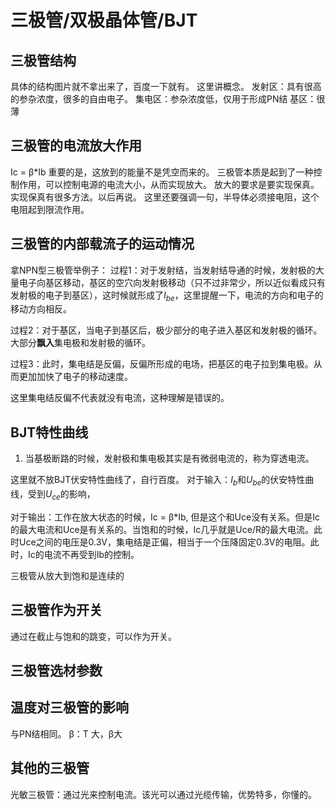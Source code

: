 # 三极管/双极晶体管/BJT

## 三极管结构

具体的结构图片就不拿出来了，百度一下就有。
这里讲概念。
发射区：具有很高的参杂浓度，很多的自由电子。
集电区：参杂浓度低，仅用于形成PN结
基区：很薄

## 三极管的电流放大作用

Ic = β*Ib
重要的是，这放到的能量不是凭空而来的。
三极管本质是起到了一种控制作用，可以控制电源的电流大小，从而实现放大。
放大的要求是要实现保真。实现保真有很多方法。以后再说。
这里还要强调一句，半导体必须接电阻，这个电阻起到限流作用。

## 三极管的内部载流子的运动情况

拿NPN型三极管举例子：
过程1：对于发射结，当发射结导通的时候，发射极的大量电子向基区移动，基区的空穴向发射极移动（只不过非常少，所以近似看成只有发射极的电子到基区），这时候就形成了$I_{be}$，这里提醒一下，电流的方向和电子的移动方向相反。

过程2：对于基区，当电子到基区后，极少部分的电子进入基区和发射极的循环。大部分**飘入**集电极和发射极的循环。

过程3：此时，集电结是反偏，反偏所形成的电场，把基区的电子拉到集电极。从而更加加快了电子的移动速度。

这里集电结反偏不代表就没有电流，这种理解是错误的。

## BJT特性曲线

1. 当基极断路的时候，发射极和集电极其实是有微弱电流的，称为穿透电流。

这里就不放BJT伏安特性曲线了，自行百度。
对于输入：$I_b$和$U_{be}$的伏安特性曲线，受到$U_{ce}$的影响，

对于输出：工作在放大状态的时候，Ic = β*Ib, 但是这个和Uce没有关系。但是Ic的最大电流和Uce是有关系的。当饱和的时候，Ic几乎就是Uce/R的最大电流。此时Uce之间的电压是0.3V，集电结是正偏，相当于一个压降固定0.3V的电阻。此时，Ic的电流不再受到Ib的控制。

三极管从放大到饱和是连续的

## 三极管作为开关

通过在截止与饱和的跳变，可以作为开关。

## 三极管选材参数

## 温度对三极管的影响

与PN结相同。
β：T 大，β大

## 其他的三极管

光敏三极管：通过光来控制电流。该光可以通过光缆传输，优势特多，你懂的。
